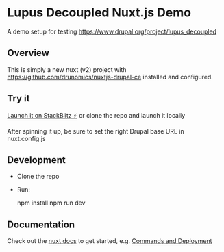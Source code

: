 # Lupus Decoupled Nuxt.js Demo

A demo setup for testing https://www.drupal.org/project/lupus_decoupled

## Overview

This is simply a new nuxt (v2) project with https://github.com/drunomics/nuxtjs-drupal-ce installed and configured.

## Try it 

[Launch it on StackBlitz ⚡️](https://stackblitz.com/edit/nuxt-starter-wuxxcy?file=README.md) or clone the repo and launch it locally

After spinning it up, be sure to set the right Drupal base URL in nuxt.config.js

## Development

 * Clone the repo
 * Run:
 
      npm install
      npm run dev
      
      
 ## Documentation
 
  Check out the [nuxt docs](https://nuxtjs.org/docs/) to get started, e.g. [Commands and Deployment](https://nuxtjs.org/docs/get-started/commands)

